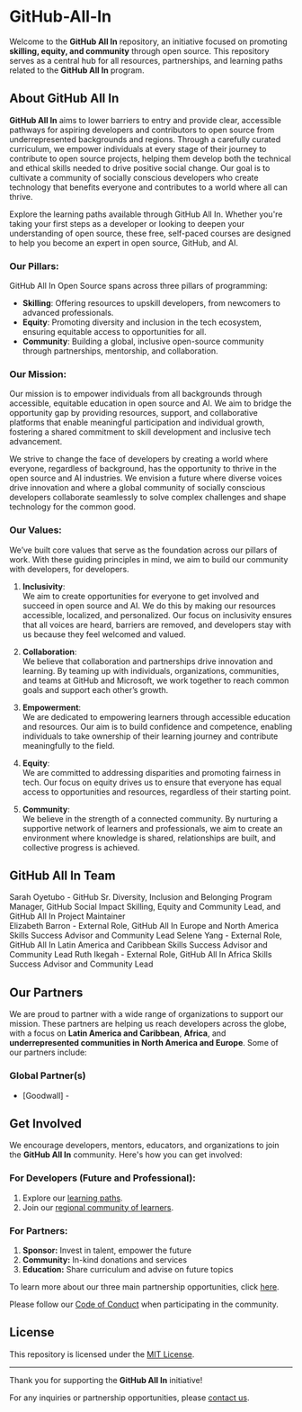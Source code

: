# GitHub-All-In

Welcome to the **GitHub All In** repository, an initiative focused on promoting **skilling, equity, and community** through open source. This repository serves as a central hub for all resources, partnerships, and learning paths related to the **GitHub All In** program.


## About GitHub All In

**GitHub All In** aims to lower barriers to entry and provide clear, accessible pathways for aspiring developers and contributors to open source from underrepresented backgrounds and regions. Through a carefully curated curriculum, we empower individuals at every stage of their journey to contribute to open source projects, helping them develop both the technical and ethical skills needed to drive positive social change. Our goal is to cultivate a community of socially conscious developers who create technology that benefits everyone and contributes to a world where all can thrive.

Explore the learning paths available through GitHub All In. Whether you're taking your first steps as a developer or looking to deepen your understanding of open source, these free, self-paced courses are designed to help you become an expert in open source, GitHub, and AI.

### Our Pillars:
GitHub All In Open Source spans across three pillars of programming:
- **Skilling**: Offering resources to upskill developers, from newcomers to advanced professionals.
- **Equity**: Promoting diversity and inclusion in the tech ecosystem, ensuring equitable access to opportunities for all.
- **Community**: Building a global, inclusive open-source community through partnerships, mentorship, and collaboration.

### Our Mission:
Our mission is to empower individuals from all backgrounds through accessible, equitable education in open source and AI. We aim to bridge the opportunity gap by providing resources, support, and collaborative platforms that enable meaningful participation and individual growth, fostering a shared commitment to skill development and inclusive tech advancement.

We strive to change the face of developers by creating a world where everyone, regardless of background, has the opportunity to thrive in the open source and AI industries. We envision a future where diverse voices drive innovation and where a global community of socially conscious developers collaborate seamlessly to solve complex challenges and shape technology for the common good.


### Our Values:
We’ve built core values that serve as the foundation across our pillars of work. With these guiding principles in mind, we aim to build our community with developers, for developers.

1. **Inclusivity**:  
   We aim to create opportunities for everyone to get involved and succeed in open source and AI. We do this by making our resources accessible, localized, and personalized. Our focus on inclusivity ensures that all voices are heard, barriers are removed, and developers stay with us because they feel welcomed and valued.

2. **Collaboration**:  
   We believe that collaboration and partnerships drive innovation and learning. By teaming up with individuals, organizations, communities, and teams at GitHub and Microsoft, we work together to reach common goals and support each other’s growth. 

3. **Empowerment**:  
   We are dedicated to empowering learners through accessible education and resources. Our aim is to build confidence and competence, enabling individuals to take ownership of their learning journey and contribute meaningfully to the field.

4. **Equity**:  
   We are committed to addressing disparities and promoting fairness in tech. Our focus on equity drives us to ensure that everyone has equal access to opportunities and resources, regardless of their starting point.

5. **Community**:  
   We believe in the strength of a connected community. By nurturing a supportive network of learners and professionals, we aim to create an environment where knowledge is shared, relationships are built, and collective progress is achieved.


## GitHub All In Team
Sarah Oyetubo -  GitHub Sr. Diversity, Inclusion and Belonging Program Manager, GitHub Social Impact Skilling, Equity and Community Lead, and GitHub All In Project Maintainer  
Elizabeth Barron - External Role, GitHub All In Europe and North America Skills Success Advisor and Community Lead 
Selene Yang - External Role, GitHub All In Latin America and Caribbean Skills Success Advisor and Community Lead 
Ruth Ikegah -   External Role, GitHub All In Africa Skills Success Advisor and Community Lead 


## Our Partners

We are proud to partner with a wide range of organizations to support our mission. 
These partners are helping us reach developers across the globe, with a focus on **Latin America and Caribbean**, **Africa**, and **underrepresented communities in North America and Europe**. Some of our partners include:

### Global Partner(s)

- [Goodwall] -  
  

## Get Involved

We encourage developers, mentors, educators, and organizations to join the **GitHub All In** community. Here's how you can get involved:

### For Developers (Future and Professional):

1. Explore our [learning paths](https://github.com/All-In-Open-Source-Project/About-All-In/blob/main/curriculum.md).
2. Join our [regional community of learners](https://github.com/All-In-Open-Source-Project/About-All-In/blob/main/communities.md).

### For Partners:

1. **Sponsor:** Invest in talent, empower the future
2. **Community:** In-kind donations and services
3. **Education:** Share curriculum and advise on future topics

To learn more about our three main partnership opportunities, click [here](https://github.com/All-In-Open-Source-Project/About-All-In/blob/main/partners.md).

Please follow our [Code of Conduct](#) when participating in the community.


## License

This repository is licensed under the [MIT License](#).

---

Thank you for supporting the **GitHub All In** initiative!

For any inquiries or partnership opportunities, please [contact us](mailto:info@allinopensource.org).


